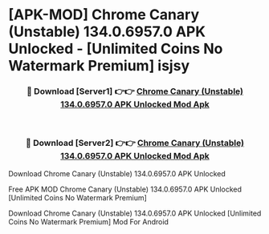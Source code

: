 # [APK-MOD] Chrome Canary (Unstable) 134.0.6957.0 APK Unlocked - [Unlimited Coins No Watermark Premium] isjsy



<div align="center">
<h3>🔴 Download [Server1] 👉👉 <a href="https://momento.my/?title=Chrome_Canary_(Unstable)_134.0.6957.0_APK_Unlocked">Chrome Canary (Unstable) 134.0.6957.0 APK Unlocked Mod Apk</a></h3><br>

<h3>🔴 Download [Server2] 👉👉 <a href="https://momento.my/?title=Chrome_Canary_(Unstable)_134.0.6957.0_APK_Unlocked">Chrome Canary (Unstable) 134.0.6957.0 APK Unlocked Mod Apk</a></h3>
</div>



Download Chrome Canary (Unstable) 134.0.6957.0 APK Unlocked 

Free APK MOD Chrome Canary (Unstable) 134.0.6957.0 APK Unlocked [Unlimited Coins No Watermark Premium]

Download Chrome Canary (Unstable) 134.0.6957.0 APK Unlocked [Unlimited Coins No Watermark Premium] Mod For Android
